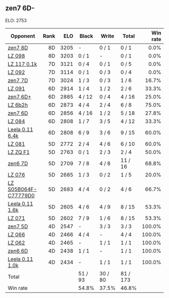 ## zen7 6D- ##

ELO: 2753

Opponent | Rank | ELO | Black | Write | Total | Win rate
---------|-----:|----:|-------|-------|-------|-------:
[zen7 8D](zen7%208D.md) | 8D | 3205 | - | 0 / 1 | 0 / 1 | 0.0%
[LZ 098](LZ%20098.md) | 8D | 3203 | 0 / 1 | - | 0 / 1 | 0.0%
[LZ 117 0.1k](LZ%20117%200.1k.md) | 7D | 3121 | 0 / 4 | 0 / 1 | 0 / 5 | 0.0%
[LZ 092](LZ%20092.md) | 7D | 3114 | 0 / 1 | 0 / 3 | 0 / 4 | 0.0%
[zen7 7D](zen7%207D.md) | 7D | 3024 | 1 / 3 | 0 / 3 | 1 / 6 | 16.7%
[LZ 091](LZ%20091.md) | 6D | 2914 | 1 / 4 | 1 / 2 | 2 / 6 | 33.3%
[zen7 6D+](zen7%206D+.md) | 6D | 2885 | 4 / 12 | 0 / 4 | 4 / 16 | 25.0%
[LZ 6b2h](LZ%206b2h.md) | 6D | 2873 | 4 / 4 | 2 / 4 | 6 / 8 | 75.0%
[zen7 6D](zen7%206D.md) | 6D | 2856 | 4 / 16 | 1 / 2 | 5 / 18 | 27.8%
[LZ 084](LZ%20084.md) | 6D | 2808 | 1 / 7 | 3 / 5 | 4 / 12 | 33.3%
[Leela 0.11 6.4k](Leela%200.11%206.4k.md) | 6D | 2808 | 6 / 9 | 3 / 6 | 9 / 15 | 60.0%
[LZ 081](LZ%20081.md) | 5D | 2772 | 2 / 4 | 4 / 6 | 6 / 10 | 60.0%
[LZ ZQ F1](LZ%20ZQ%20F1.md) | 5D | 2763 | 0 / 1 | 2 / 3 | 2 / 4 | 50.0%
[zen6 7D](zen6%207D.md) | 5D | 2709 | 7 / 8 | 4 / 8 | 11 / 16 | 68.8%
[LZ 076](LZ%20076.md) | 5D | 2685 | 1 / 3 | 0 / 2 | 1 / 5 | 20.0%
[LZ S05B064F-C77779D0](LZ%20S05B064F-C77779D0.md) | 5D | 2683 | 4 / 4 | 0 / 2 | 4 / 6 | 66.7%
[Leela 0.11 1.6k](Leela%200.11%201.6k.md) | 5D | 2605 | 4 / 6 | 4 / 9 | 8 / 15 | 53.3%
[LZ 071](LZ%20071.md) | 5D | 2602 | 7 / 9 | 1 / 6 | 8 / 15 | 53.3%
[zen7 5D](zen7%205D.md) | 4D | 2547 | - | 3 / 3 | 3 / 3 | 100.0%
[LZ 066](LZ%20066.md) | 4D | 2466 | 4 / 4 | - | 4 / 4 | 100.0%
[LZ 062](LZ%20062.md) | 4D | 2465 | - | 1 / 1 | 1 / 1 | 100.0%
[zen6 6D](zen6%206D.md) | 4D | 2438 | 1 / 1 | - | 1 / 1 | 100.0%
[Leela 0.11 1.0k](Leela%200.11%201.0k.md) | 4D | 2434 | - | 1 / 1 | 1 / 1 | 100.0%
Total | | | 51 / 93 | 30 / 80 | 81 / 173 | 
Win rate| | | 54.8% | 37.5% | 46.8% | 
